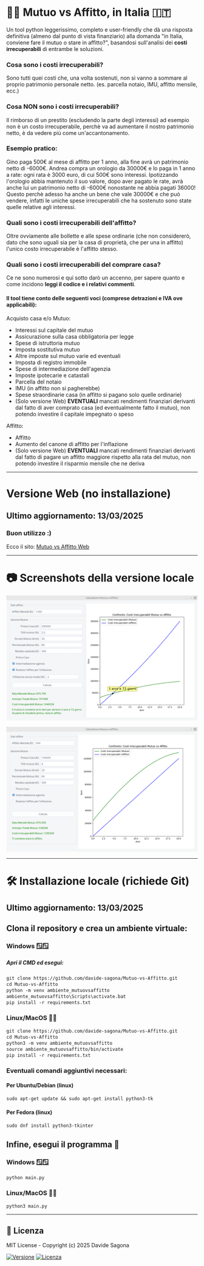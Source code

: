 🏡💸 Mutuo vs Affitto, in Italia 🇮🇹
===================
Un tool python leggerissimo, completo e user-friendly che dà una risposta definitiva (almeno dal punto di vista finanziario) alla domanda "in Italia, conviene fare il mutuo o stare in affitto?", basandosi sull'analisi dei **costi irrecuperabili** di entrambe le soluzioni.
### Cosa sono i costi irrecuperabili?

Sono tutti quei costi che, una volta sostenuti, non si vanno a sommare al proprio patrimonio personale netto. (es. parcella notaio, IMU, affitto mensile, ecc.)

### Cosa NON sono i costi irrecuperabili?
Il rimborso di un prestito (escludendo la parte degli interessi) ad esempio non è un costo irrecuperabile, perchè va ad aumentare il nostro patrimonio netto, è da vedere più come un'accantonamento.
### Esempio pratico:
Gino paga 500€ al mese di affitto per 1 anno, alla fine avrà un patrimonio netto di -6000€. Andrea compra un orologio da 30000€ e lo paga in 1 anno a rate: ogni rata è 3000 euro, di cui 500€ sono interessi. Ipotizzando l'orologio abbia mantenuto il suo valore, dopo aver pagato le rate, avrà anche lui un patrimonio netto di -6000€ nonostante ne abbia pagati 36000! Questo perchè adesso ha anche un bene che vale 30000€ e che può vendere, infatti le uniche spese irrecuperabili che ha sostenuto sono state quelle relative agli interessi.
### Quali sono i costi irrecuperabili dell'affitto?
Oltre ovviamente alle bollette e alle spese ordinarie (che non considererò, dato che sono uguali sia per la casa di proprietà, che per una in affitto) l'unico costo irrecuperabile è l'affitto stesso.

### Quali sono i costi irrecuperabili del comprare casa?
Ce ne sono numerosi e qui sotto darò un accenno, per sapere quanto e come incidono **leggi il codice e i relativi commenti**.

#### Il tool tiene conto delle seguenti voci (comprese detrazioni e IVA ove applicabili):

Acquisto casa e/o Mutuo:
- Interessi sul capitale del mutuo
- Assicurazione sulla casa obbligatoria per legge
- Spese di istruttoria mutuo
- Imposta sostitutiva mutuo
- Altre imposte sul mutuo varie ed eventuali
- Imposta di registro immobile
- Spese di intermediazione dell'agenzia
- Imposte ipotecarie e catastali
- Parcella del notaio
- IMU (in affitto non si pagherebbe)
- Spese straordinarie casa (in affitto si pagano solo quelle ordinarie)
- (Solo versione Web) **EVENTUALI** mancati rendimenti finanziari derivanti dal fatto di aver comprato casa (ed eventualmente fatto il mutuo), non potendo investire il capitale impegnato o speso

Affitto:
- Affitto
- Aumento del canone di affitto per l'inflazione
- (Solo versione Web) **EVENTUALI** mancati rendimenti finanziari derivanti dal fatto di pagare un affitto maggiore rispetto alla rata del mutuo, non potendo investire il risparmio mensile che ne deriva
* * *

# Versione Web (no installazione)
## Ultimo aggiornamento: 13/03/2025
### Buon utilizzo :)

Ecco il sito: [Mutuo vs Affitto Web](https://contifinanziari.pythonanywhere.com)

***
# 📷 Screenshots della versione locale
![Interfaccia grafica (GUI) 1](/immagini/imm1.png)

![Interfaccia grafica (GUI) 2](/immagini/imm2.png)

***
# 🛠️ Installazione locale (richiede Git)
## Ultimo aggiornamento: 13/03/2025

## Clona il repository e crea un ambiente virtuale:
### Windows 🪟🪟
##### Apri il CMD ed esegui:
    git clone https://github.com/davide-sagona/Mutuo-vs-Affitto.git
    cd Mutuo-vs-Affitto
    python -m venv ambiente_mutuovsaffitto
    ambiente_mutuovsaffitto\Scripts\activate.bat
    pip install -r requirements.txt

### Linux/MacOS 🐧🍏
    git clone https://github.com/davide-sagona/Mutuo-vs-Affitto.git
    cd Mutuo-vs-Affitto
    python3 -m venv ambiente_mutuovsaffitto
    source ambiente_mutuovsaffitto/bin/activate
    pip install -r requirements.txt

### Eventuali comandi aggiuntivi necessari:
#### Per Ubuntu/Debian (linux)
    sudo apt-get update && sudo apt-get install python3-tk 

#### Per Fedora (linux)
    sudo dnf install python3-tkinter
    
## Infine, esegui il programma 🚀
### Windows 🪟🪟
    python main.py
    
### Linux/MacOS 🐧🍏
    python3 main.py

***
📜 Licenza
----------

MIT License - Copyright (c) 2025 Davide Sagona

[![Versione](https://img.shields.io/badge/Versione-0.7_beta-green)](https://github.com/davidesagona/Mutuo-vs-Affitto) [![Licenza](https://img.shields.io/badge/Licenza-MIT-blue)](LICENSE)
